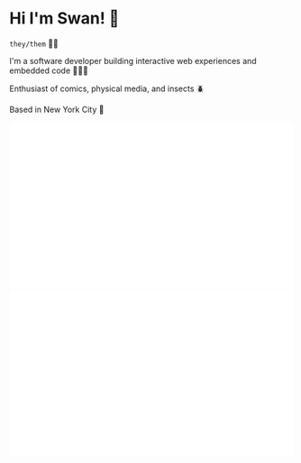 # Hi I'm Swan! 🦢

`they/them` 🏳️‍⚧️

I'm a software developer building interactive web experiences and embedded code 👩🏻‍💻

Enthusiast of comics, physical media, and insects 🪲

Based in New York City 🗽

![](https://github.com/pitworker/github-stats/blob/master/generated/overview.svg)
![](https://github.com/pitworker/github-stats/blob/master/generated/languages.svg)